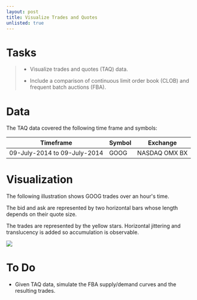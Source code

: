 ```yaml
---
layout: post
title: Visualize Trades and Quotes
unlisted: true
---
```


# Tasks
> * Visualize trades and quotes (TAQ) data.
>
> * Include a comparison of continuous limit order book (CLOB) and frequent batch auctions (FBA).

# Data
The TAQ data covered the following time frame and symbols:
<table>
  <thead>
    <tr>      <th>Timeframe</th> <th>Symbol</th> <th>Exchange</th>   </tr>
  </thead>
  <tbody>
    <tr>      <td>09-July-2014 to 09-July-2014</td>
      <td>GOOG</td> 
      <td>NASDAQ OMX BX</td> 
    </tr>
  </tbody>
</table>

# Visualization

The following illustration shows GOOG trades over an hour's time.

The bid and ask are represented by two horizontal bars whose length depends on their quote size.

The trades are represented by the yellow stars. Horizontal jittering and translucency is added so accumulation is observable.

<img style="float: center" src="https://raw.githubusercontent.com/TeddyCho/TeddyCho.github.io/master/_posts/img/goog2hours.gif" />

# To Do
* Given TAQ data, simulate the FBA supply/demand curves and the resulting trades.
